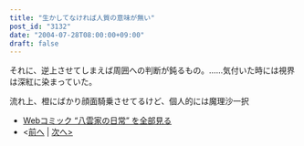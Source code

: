 ```yaml
---
title: "生かしてなければ人質の意味が無い"
post_id: "3132"
date: "2004-07-28T08:00:00+09:00"
draft: false
---
```


それに、逆上させてしまえば周囲への判断が鈍るもの。……気付いた時には視界は深紅に染まっていた。

流れ上、橙にばかり顔面騎乗させてるけど、個人的には魔理沙一択

* [Webコミック “八雲家の日常” を全部見る](/tag/yakumo-family?order=ASC)
* <[前へ](/3131) | [次へ>](/3134)
